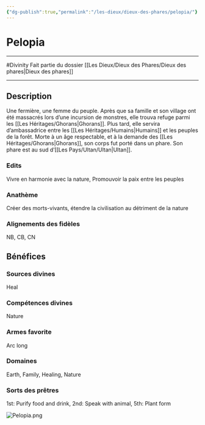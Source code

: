```yaml
---
{"dg-publish":true,"permalink":"/les-dieux/dieux-des-phares/pelopia/"}
---
```


# Pelopia
---
#Divinity 
Fait partie du dossier [[Les Dieux/Dieux des Phares/Dieux des phares\|Dieux des phares]]

-------
## Description
Une fermière, une femme du peuple. Après que sa famille et son village ont été massacrés lors d’une incursion de monstres, elle trouva refuge parmi les [[Les Héritages/Ghorans\|Ghorans]]. Plus tard, elle servira d’ambassadrice entre les [[Les Héritages/Humains\|Humains]] et les peuples de la forêt.
Morte à un âge respectable, et à la demande des [[Les Héritages/Ghorans\|Ghorans]], son corps fut porté dans un phare.
Son phare est au sud d’[[Les Pays/Ultan/Ultan\|Ultan]].
### Edits
Vivre en harmonie avec la nature, Promouvoir la paix entre les peuples
### Anathème
Créer des morts-vivants, étendre la civilisation au détriment de la nature
### Alignements des fidèles
NB, CB, CN
## Bénéfices
### Sources divines
Heal
### Compétences divines
Nature
### Armes favorite
Arc long
### Domaines
Earth, Family, Healing, Nature
### Sorts des prêtres
1st: Purify food and drink, 2nd: Speak with animal, 5th: Plant form

![Pelopia.png](/img/user/_Images/_Dieux/Pelopia.png)